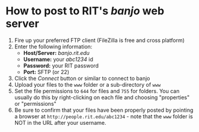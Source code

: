 # How to post to RIT's *banjo* web server

1. Fire up your preferred FTP client (FileZilla is free and cross platform)
1. Enter the following information:
    - **Host/Server:** *banjo.rit.edu*
    - **Username:** your *abc1234* id
    - **Password:** your RIT password
    - **Port:** SFTP (or 22)
1. Click the *Connect* button or similar to connect to banjo
1. Upload your files to the `www` folder or a sub-directory of `www`
1. Set the file permissions to `644` for files and `755` for folders. You can usually do this by right-clicking on each file and choosing "properties" or "permissions"
1. Be sure to confirm that your files have been properly posted by pointing a browser at `http://people.rit.edu/abc1234` - note that the `www` folder is NOT in the URL after your username.
